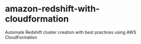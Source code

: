 # amazon-redshift-with-cloudformation
Automate Redshift cluster creation with best practices using AWS CloudFormation
